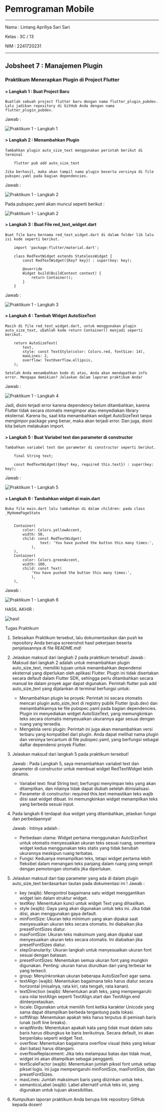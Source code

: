 # Pemrograman Mobile

---

Nama : Lintang Aprillya Sari Sari

Kelas : 3C / 13

NIM : 2241720231

---

## Jobsheet 7 : Manajemen Plugin

### Praktikum Menerapkan Plugin di Project Flutter

#### > Langkah 1 : Buat Project Baru

    Buatlah sebuah project flutter baru dengan nama flutter_plugin_pubdev. Lalu jadikan repository di GitHub Anda dengan nama flutter_plugin_pubdev.

Jawab :

![Praktikum 1 - Langkah 1](./picture/js7_praktikum1_langkah1.png)

#### > Langkah 2 : Menambahkan Plugin

    Tambahkan plugin auto_size_text menggunakan perintah berikut di terminal

        flutter pub add auto_size_text

    Jika berhasil, maka akan tampil nama plugin beserta versinya di file pubspec.yaml pada bagian dependencies.

Jawab :

![Praktikum 1 - Langkah 2](./picture/js7_praktikum1_langkah2.png)

Pada pubspec.yaml akan muncul seperti berikut :

![Praktikum 1 - Langkah 2](<./picture/js7_praktikum1_langkah2(1).png>)

#### > Langkah 3 : Buat File red_text_widget.dart

    Buat file baru bernama red_text_widget.dart di dalam folder lib lalu isi kode seperti berikut.

        import 'package:flutter/material.dart';

        class RedTextWidget extends StatelessWidget {
            const RedTextWidget({Key? key}) : super(key: key);

            @override
            Widget build(BuildContext context) {
                return Container();
            }
        }

Jawab :

![Praktikum 1 - Langkah 3](./picture/js7_praktikum1_langkah3.png)

#### > Langkah 4 : Tambah Widget AutoSizeText

    Masih di file red_text_widget.dart, untuk menggunakan plugin auto_size_text, ubahlah kode return Container() menjadi seperti berikut.

        return AutoSizeText(
            text,
            style: const TextStyle(color: Colors.red, fontSize: 14),
            maxLines: 2,
            overflow: TextOverflow.ellipsis,
        );

    Setelah Anda menambahkan kode di atas, Anda akan mendapatkan info error. Mengapa demikian? Jelaskan dalam laporan praktikum Anda!

Jawab :

![Praktikum 1 - Langkah 4](./picture/js7_praktikum1_langkah4.png)

Jadi, disini terjadi error karena dependency belum ditambahkan, karena Flutter tidak secara otomatis mengimpor atau menyediakan library eksternal. Karena itu, saat kita menambahkan widget AutoSizeText tanpa mengimpor package yang benar, maka akan terjadi error. Dan juga, disini kita belum melakukan import.

#### > Langkah 5 : Buat Variabel text dan parameter di constructor

    Tambahkan variabel text dan parameter di constructor seperti berikut.

        final String text;

        const RedTextWidget({Key? key, required this.text}) : super(key: key);

Jawab :

![Praktikum 1 - Langkah 5](./picture/js7_praktikum1_langkah5.png)

#### > Langkah 6 : Tambahkan widget di main.dart

    Buka file main.dart lalu tambahkan di dalam children: pada class _MyHomePageState


        Container(
            color: Colors.yellowAccent,
            width: 50,
            child: const RedTextWidget(
                    text: 'You have pushed the button this many times:',
                ),
        ),
        Container(
            color: Colors.greenAccent,
            width: 100,
            child: const Text(
                'You have pushed the button this many times:',
                ),
        ),

Jawab :

![Praktikum 1 - Langkah 6](./picture/js7_praktikum1_langkah6.png)

HASIL AKHIR :

![hasil](./picture/hasil.png)

Tugas Praktikum

1. Selesaikan Praktikum tersebut, lalu dokumentasikan dan push ke repository Anda berupa screenshot hasil pekerjaan beserta penjelasannya di file README.md!
2. Jelaskan maksud dari langkah 2 pada praktikum tersebut!
   Jawab :
   Maksud dari langkah 2 adalah untuk menambahkan plugin auto_size_text, memiliki tujuan untuk menambahkan dependensi eksternal yang diperlukan oleh aplikasi Flutter. Plugin ini tidak disertakan secara default dalam Flutter SDK, sehingga perlu ditambahkan secara manual ke dalam proyek agar dapat digunakan. Perintah flutter pub add auto_size_text yang dijalankan di terminal berfungsi untuk:

   - Menambahkan plugin ke proyek: Perintah ini secara otomatis mencari plugin auto_size_text di registry publik Flutter (pub.dev) dan menambahkannya ke file pubspec.yaml pada bagian dependencies. Plugin ini menyediakan widget AutoSizeText, yang memungkinkan teks secara otomatis menyesuaikan ukurannya agar sesuai dengan ruang yang tersedia.
   - Mengelola versi plugin: Perintah ini juga akan menambahkan versi terbaru yang kompatibel dari plugin. Anda dapat melihat nama plugin dan versinya tercantum di file pubspec.yaml, yang berfungsi sebagai daftar dependensi proyek Flutter.

3. Jelaskan maksud dari langkah 5 pada praktikum tersebut!

   Jawab :
   Pada Langkah 5, saya menambahkan variabel text dan parameter di constructor untuk membuat widget RedTextWidget lebih dinamis.

   - Variabel text:
     final String text; berfungsi menyimpan teks yang akan ditampilkan, dan nilainya tidak dapat diubah setelah diinisialisasi.
   - Parameter di constructor:
     required this.text memastikan teks wajib diisi saat widget dibuat. Ini memungkinkan widget menampilkan teks yang berbeda sesuai input.

4. Pada langkah 6 terdapat dua widget yang ditambahkan, jelaskan fungsi dan perbedaannya!

   Jawab :
   Intinya adalah :

   - Perbedaan utama: Widget pertama menggunakan AutoSizeText untuk otomatis menyesuaikan ukuran teks sesuai ruang, sementara widget kedua menggunakan teks statis yang tidak berubah ukurannya meskipun ruang terbatas.
   - Fungsi: Keduanya menampilkan teks, tetapi widget pertama lebih fleksibel dalam menangani teks panjang dalam ruang yang sempit dengan pemotongan otomatis jika diperlukan.

5. Jelaskan maksud dari tiap parameter yang ada di dalam plugin auto_size_text berdasarkan tautan pada dokumentasi ini !
   Jawab :
   - key (wajib): Mengontrol bagaimana satu widget menggantikan widget lain dalam struktur widget.
   - textKey: Menentukan kunci untuk widget Text yang dihasilkan.
   - style (wajib): Gaya yang akan digunakan untuk teks ini. Jika tidak diisi, akan menggunakan gaya default.
   - minFontSize: Ukuran teks minimum yang akan dipakai saat menyesuaikan ukuran teks secara otomatis. Ini diabaikan jika presetFontSizes diatur.
   - maxFontSize: Ukuran teks maksimum yang akan dipakai saat menyesuaikan ukuran teks secara otomatis. Ini diabaikan jika presetFontSizes diatur.
   - stepGranularity: Ukuran langkah untuk menyesuaikan ukuran font sesuai dengan batasan.
   - presetFontSizes: Menentukan semua ukuran font yang mungkin digunakan. Penting: ukuran harus diurutkan dari yang terbesar ke yang terkecil.
   - group: Menyinkronkan ukuran beberapa AutoSizeText agar sama.
   - textAlign (wajib): Menentukan bagaimana teks harus diatur secara horizontal (misalnya, rata kiri, rata tengah, rata kanan).
   - textDirection (wajib): Menentukan arah teks, yang mempengaruhi cara nilai textAlign seperti TextAlign.start dan TextAlign.end diinterpretasikan.
   - locale: Digunakan untuk memilih font ketika karakter Unicode yang sama dapat ditampilkan berbeda tergantung pada lokasi.
   - softWrap: Menentukan apakah teks harus terputus di pemisah baris lunak (soft line breaks).
   - wrapWords: Menentukan apakah kata yang tidak muat dalam satu baris harus dibungkus ke baris berikutnya. Secara default, ini akan berperilaku seperti widget Text.
   - overflow: Menentukan bagaimana overflow visual (teks yang keluar dari batas) harus ditangani.
   - overflowReplacement: Jika teks melampaui batas dan tidak muat, widget ini akan ditampilkan sebagai pengganti.
   - textScaleFactor (wajib): Menentukan jumlah piksel font untuk setiap piksel logis. Ini juga mempengaruhi minFontSize, maxFontSize, dan presetFontSizes.
   - maxLines: Jumlah maksimum baris yang diizinkan untuk teks.
   - semanticsLabel (wajib): Label alternatif untuk teks ini, yang digunakan untuk tujuan aksesibilitas.
6. Kumpulkan laporan praktikum Anda berupa link repository GitHub kepada dosen!
